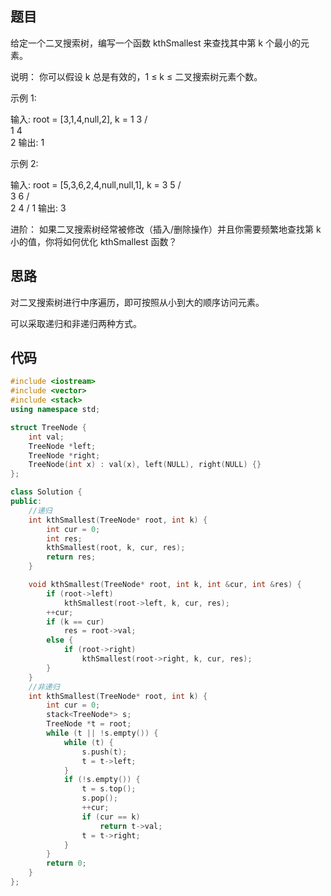 ## 题目

给定一个二叉搜索树，编写一个函数 kthSmallest 来查找其中第 k 个最小的元素。

说明：
你可以假设 k 总是有效的，1 ≤ k ≤ 二叉搜索树元素个数。

示例 1:

输入: root = [3,1,4,null,2], k = 1
   3
  / \
 1   4
  \
   2
输出: 1

示例 2:

输入: root = [5,3,6,2,4,null,null,1], k = 3
       5
      / \
     3   6
    / \
   2   4
  /
 1
输出: 3

进阶：
如果二叉搜索树经常被修改（插入/删除操作）并且你需要频繁地查找第 k 小的值，你将如何优化 kthSmallest 函数？

## 思路

对二叉搜索树进行中序遍历，即可按照从小到大的顺序访问元素。

可以采取递归和非递归两种方式。

## 代码

```cpp
#include <iostream>
#include <vector>
#include <stack>
using namespace std;

struct TreeNode {
    int val;
    TreeNode *left;
    TreeNode *right;
    TreeNode(int x) : val(x), left(NULL), right(NULL) {}
};

class Solution {
public:
    //递归
    int kthSmallest(TreeNode* root, int k) {
        int cur = 0;
        int res;
        kthSmallest(root, k, cur, res);
        return res;
    }

    void kthSmallest(TreeNode* root, int k, int &cur, int &res) {
        if (root->left)
            kthSmallest(root->left, k, cur, res);
        ++cur;
        if (k == cur)
            res = root->val;
        else {
            if (root->right)
                kthSmallest(root->right, k, cur, res);
        }
    }
    //非递归
    int kthSmallest(TreeNode* root, int k) {
        int cur = 0;
        stack<TreeNode*> s;
        TreeNode *t = root;
        while (t || !s.empty()) {
            while (t) {
                s.push(t);
                t = t->left;
            }
            if (!s.empty()) {
                t = s.top();
                s.pop();
                ++cur;
                if (cur == k)
                    return t->val;
                t = t->right;
            }
        }
        return 0;
    }
};
```
